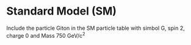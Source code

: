 # Standard Model (SM)
Include the particle Giton in the SM particle table with simbol G, spin 2, charge 0 and Mass 750 GeV/c<sup>2</sup>
